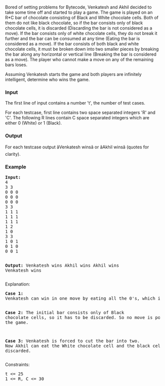 <p>
	Bored of setting  problems for Bytecode, Venkatesh and Akhil decided to take some time  off and started to play a game. The game is played on an R*C bar of  chocolate consisting of Black and White chocolate cells. Both of them  do not like black chocolate, so if the bar consists only of black chocolate  cells, it is discarded (Discarding the bar is not considered as a move).  If the bar consists only of white chocolate cells, they do not break  it further and the bar can be consumed at any time (Eating the bar is  considered as a move). If the bar consists of both black and white chocolate  cells, it must be broken down into two smaller pieces by breaking the  bar along any horizontal or vertical line (Breaking the bar is considered  as a move). The player who cannot make a move on any of the remaining  bars loses.
</p>

<p>
	Assuming Venkatesh  starts the game and both players are infinitely intelligent, determine  who wins the game.
</p>

<h3>Input</h3>
<p>
	The first line  of input contains a number 't', the number of test cases.
</p>
<p>
	For each testcase,  first line contains two space separated integers 'R' and 'C'. The following  R lines contain C space separated integers which are either 0 (White)  or 1 (Black).
</p>

<h3>Output</h3>
<p>
	For each testcase output âVenkatesh  winsâ or âAkhil winsâ (quotes for clarity).
</p>

<h3>Example</h3>
<pre><strong>Input:</strong>
4
3 3
0 0 0
0 0 0
0 0 0 
3 3
1 1 1
1 1 1
1 1 1 
1 2
1 0 
3 3
1 0 1
0 1 0
0 0 1

<strong>Output:</strong>
Venkatesh wins
Akhil wins
Akhil wins
Venkatesh wins
</pre>

<p>Explanation:</p>
<pre><strong>Case 1:</strong>
Venkatesh can win in one move by eating all the 0's, which is the only move possible.

<strong>Case 2:</strong> 
The initial bar consists only of Black chocolate cells, so it has to be discarded. So no move is possible in the game.

<strong>Case 3:</strong> 
Venkatesh is forced to cut the bar into two. Now Akhil can eat the White chocolate cell and the black cell is discarded.
</pre>

<p>Constraints:</p>
<pre>t &lt;= 25
1 &lt;= R, C &lt;= 30
</pre>